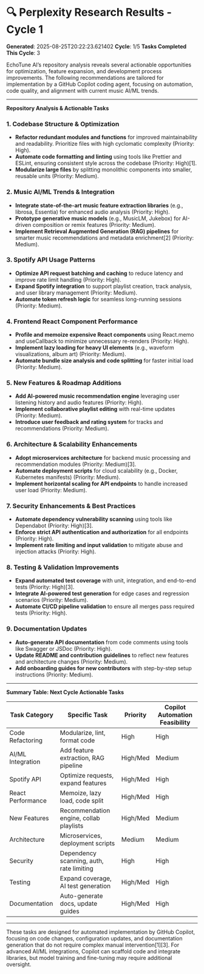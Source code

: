 # 🔍 Perplexity Research Results - Cycle 1

**Generated**: 2025-08-25T20:22:23.621402
**Cycle**: 1/5
**Tasks Completed This Cycle**: 3

EchoTune AI’s repository analysis reveals several actionable opportunities for optimization, feature expansion, and development process improvements. The following recommendations are tailored for implementation by a GitHub Copilot coding agent, focusing on automation, code quality, and alignment with current music AI/ML trends.

---

**Repository Analysis & Actionable Tasks**

### 1. Codebase Structure & Optimization
- **Refactor redundant modules and functions** for improved maintainability and readability. Prioritize files with high cyclomatic complexity (Priority: High).
- **Automate code formatting and linting** using tools like Prettier and ESLint, ensuring consistent style across the codebase (Priority: High)[1].
- **Modularize large files** by splitting monolithic components into smaller, reusable units (Priority: Medium).

### 2. Music AI/ML Trends & Integration
- **Integrate state-of-the-art music feature extraction libraries** (e.g., librosa, Essentia) for enhanced audio analysis (Priority: High).
- **Prototype generative music models** (e.g., MusicLM, Jukebox) for AI-driven composition or remix features (Priority: Medium).
- **Implement Retrieval Augmented Generation (RAG) pipelines** for smarter music recommendations and metadata enrichment[2] (Priority: Medium).

### 3. Spotify API Usage Patterns
- **Optimize API request batching and caching** to reduce latency and improve rate limit handling (Priority: High).
- **Expand Spotify integration** to support playlist creation, track analysis, and user library management (Priority: Medium).
- **Automate token refresh logic** for seamless long-running sessions (Priority: Medium).

### 4. Frontend React Component Performance
- **Profile and memoize expensive React components** using React.memo and useCallback to minimize unnecessary re-renders (Priority: High).
- **Implement lazy loading for heavy UI elements** (e.g., waveform visualizations, album art) (Priority: Medium).
- **Automate bundle size analysis and code splitting** for faster initial load (Priority: Medium).

### 5. New Features & Roadmap Additions
- **Add AI-powered music recommendation engine** leveraging user listening history and audio features (Priority: High).
- **Implement collaborative playlist editing** with real-time updates (Priority: Medium).
- **Introduce user feedback and rating system** for tracks and recommendations (Priority: Medium).

### 6. Architecture & Scalability Enhancements
- **Adopt microservices architecture** for backend music processing and recommendation modules (Priority: Medium)[3].
- **Automate deployment scripts** for cloud scalability (e.g., Docker, Kubernetes manifests) (Priority: Medium).
- **Implement horizontal scaling for API endpoints** to handle increased user load (Priority: Medium).

### 7. Security Enhancements & Best Practices
- **Automate dependency vulnerability scanning** using tools like Dependabot (Priority: High)[3].
- **Enforce strict API authentication and authorization** for all endpoints (Priority: High).
- **Implement rate limiting and input validation** to mitigate abuse and injection attacks (Priority: High).

### 8. Testing & Validation Improvements
- **Expand automated test coverage** with unit, integration, and end-to-end tests (Priority: High)[3].
- **Integrate AI-powered test generation** for edge cases and regression scenarios (Priority: Medium).
- **Automate CI/CD pipeline validation** to ensure all merges pass required tests (Priority: High).

### 9. Documentation Updates
- **Auto-generate API documentation** from code comments using tools like Swagger or JSDoc (Priority: High).
- **Update README and contribution guidelines** to reflect new features and architecture changes (Priority: Medium).
- **Add onboarding guides for new contributors** with step-by-step setup instructions (Priority: Medium).

---

**Summary Table: Next Cycle Actionable Tasks**

| Task Category                | Specific Task                                      | Priority   | Copilot Automation Feasibility |
|------------------------------|----------------------------------------------------|------------|-------------------------------|
| Code Refactoring             | Modularize, lint, format code                      | High       | High                          |
| AI/ML Integration            | Add feature extraction, RAG pipeline               | High/Med   | Medium                        |
| Spotify API                  | Optimize requests, expand features                 | High/Med   | High                          |
| React Performance            | Memoize, lazy load, code split                     | High/Med   | High                          |
| New Features                 | Recommendation engine, collab playlists            | High/Med   | Medium                        |
| Architecture                 | Microservices, deployment scripts                  | Medium     | Medium                        |
| Security                     | Dependency scanning, auth, rate limiting           | High       | High                          |
| Testing                      | Expand coverage, AI test generation                | High/Med   | High                          |
| Documentation                | Auto-generate docs, update guides                  | High/Med   | High                          |

---

These tasks are designed for automated implementation by GitHub Copilot, focusing on code changes, configuration updates, and documentation generation that do not require complex manual intervention[1][3]. For advanced AI/ML integrations, Copilot can scaffold code and integrate libraries, but model training and fine-tuning may require additional oversight.